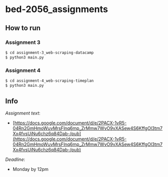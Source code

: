 # bed-2056_assignments

## How to run

### Assignment 3
```bash
$ cd assignment-3_web-scraping-datacamp
$ python3 main.py
```

### Assignment 4
```bash
$ cd assignment-4_web-scraping-timeplan
$ python3 main.py
```

## Info
*Assignment text*:  
- [https://docs.google.com/document/d/e/2PACX-1vR5-04Rn2GmHmoWuvMrsFlnq6mp_ZrMmw7WvO9vXASew4S6KffgOl3tm7Xx4fvsUiNu6chz6q84Dab-/pub](https://docs.google.com/document/d/e/2PACX-1vR5-04Rn2GmHmoWuvMrsFlnq6mp_ZrMmw7WvO9vXASew4S6KffgOl3tm7Xx4fvsUiNu6chz6q84Dab-/pub)

*Deadline*:  
- Monday by 12pm
